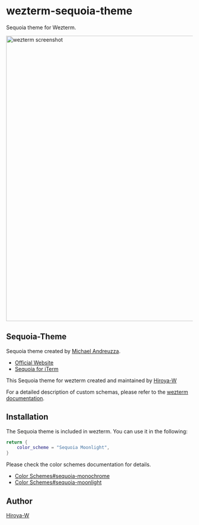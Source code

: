 # wezterm-sequoia-theme

Sequoia theme for Wezterm.

<img width="768" alt="wezterm screenshot" src="https://user-images.githubusercontent.com/43127622/185772845-30d29765-04dd-4df0-b192-c40aa96ea51e.png">

## Sequoia-Theme

Sequoia theme created by [Michael Andreuzza](https://github.com/michael-andreuzza).

- [Official Website](https://www.michaelandreuzza.com/vscode/sequoia/)
- [Sequoia for iTerm](https://github.com/Sequoia-Theme/iTerm)

This Sequoia theme for wezterm created and maintained by [Hiroya-W](https://github.com/Hiroya-W)

For a detailed description of custom schemas, please refer to the [wezterm documentation](https://wezfurlong.org/wezterm/config/appearance.html#defining-a-color-scheme-in-a-separate-file).

## Installation

The Sequoia theme is included in wezterm. You can use it in the following:

```lua
return {
    color_scheme = "Sequoia Moonlight",
}
```

Please check the color schemes documentation for details.

- [Color Schemes#sequoia-monochrome](https://wezfurlong.org/wezterm/colorschemes/s/index.html#sequoia-monochrome)
- [Color Schemes#sequoia-moonlight](https://wezfurlong.org/wezterm/colorschemes/s/index.html#sequoia-moonlight)

## Author

[Hiroya-W](https://github.com/Hiroya-W)
